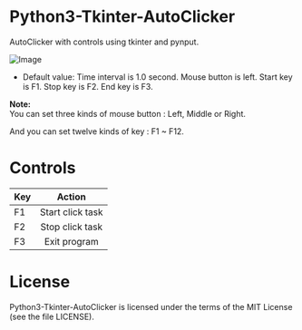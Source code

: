 # Python3-Tkinter-AutoClicker
AutoClicker with controls using tkinter and pynput.

![Image](https://i.imgur.com/XoWArhk.png)

* Default value:
        Time interval is 1.0 second.
        Mouse button is left.
        Start key is F1.
        Stop key is F2.
        End key is F3.
        
**Note:**  
You can set three kinds of mouse button : Left, Middle or Right.

And you can set twelve kinds of key : F1 ~ F12.

# Controls

| Key  | Action |
| ------------- |:-------------:|
| F1      | Start click task     |
| F2      | Stop click task     |
| F3      | Exit program     |

# License

Python3-Tkinter-AutoClicker is licensed under the terms of the MIT License (see the file
LICENSE).